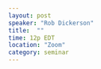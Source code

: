 ```yaml
---
layout: post
speaker: "Rob Dickerson"
title:  ""
time: 12p EDT
location: "Zoom"
category: seminar
---
```

